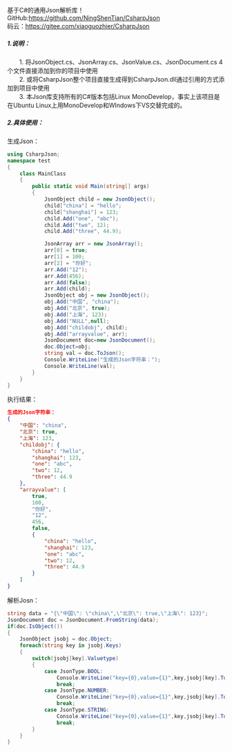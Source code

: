 
基于C#的通用Json解析库！  
GitHub:https://github.com/NingShenTian/CsharpJson   
码云：https://gitee.com/xiaoguozhier/CsharpJson   
##### 1.说明：
　　1. 将JsonObject.cs、JsonArray.cs、JsonValue.cs、JsonDocument.cs 4个文件直接添加到你的项目中使用   
　　2. 或将CsharpJson整个项目直接生成得到CsharpJson.dll通过引用的方式添加到项目中使用   
　　3. 本Json库支持所有的C#版本包括Linux MonoDevelop，事实上该项目是在Ubuntu Linux上用MonoDevelop和WIndows下VS交替完成的。
##### 2.具体使用：
生成Json：
``` cs
using CsharpJson;
namespace test
{
    class MainClass
    {
        public static void Main(string[] args)
        {
            JsonObject child = new JsonObject();
            child["china"] = "hello";
            child["shanghai"] = 123;
            child.Add("one", "abc");
            child.Add("two", 12);
            child.Add("three", 44.9);

            JsonArray arr = new JsonArray();
            arr[0] = true;
            arr[1] = 100;
            arr[2] = "你好";
            arr.Add("12");
            arr.Add(456);
            arr.Add(false);
            arr.Add(child);
            JsonObject obj = new JsonObject();
            obj.Add("中国", "china");
            obj.Add("北京", true);
            obj.Add("上海", 123);
            obj.Add("NULL",null);
            obj.Add("childobj", child);
            obj.Add("arrayvalue", arr);
            JsonDocument doc=new JsonDocument();
            doc.Object=obj;
            string val = doc.ToJson();
            Console.WriteLine("生成的Json字符串：");
            Console.WriteLine(val);
        }
    }
}
```
执行结果：
``` json
生成的Json字符串：
{
    "中国": "china",
    "北京": true,
    "上海": 123,
    "childobj": {
        "china": "hello",
        "shanghai": 123,
        "one": "abc",
        "two": 12,
        "three": 44.9
    },
    "arrayvalue": [
        true,
        100,
        "你好",
        "12",
        456,
        false,
        {
            "china": "hello",
            "shanghai": 123,
            "one": "abc",
            "two": 12,
            "three": 44.9
        }
    ]
}
```
解析Josn：
``` cs
string data = "{\"中国\": \"china\",\"北京\": true,\"上海\": 123}";
JsonDocument doc = JsonDocument.FromString(data);
if(doc.IsObject())
{
    JsonObject jsobj = doc.Object;
    foreach(string key in jsobj.Keys)
    {
        switch(jsobj[key].Valuetype)
        {
            case JsonType.BOOL:
                Console.WriteLine("key={0},value={1}",key,jsobj[key].ToBool());
                break;
            case JsonType.NUMBER:
                Console.WriteLine("key={0},value={1}",key,jsobj[key].ToInt());
                break;
            case JsonType.STRING:
                Console.WriteLine("key={0},value={1}",key,jsobj[key].ToString());
                break;
        }
    }
}
```
